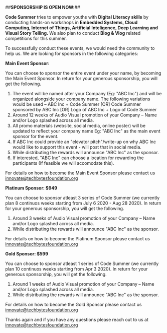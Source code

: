 ##**SPONSORSHIP IS OPEN NOW:**##

**Code Summer** tries to empower youths with **Digital Literacy skills** by conducting hands-on workshops in **Embedded Systems, Cloud Computing, Internet of Things, Artificial Inteligence, Deep Learning and Visual Story Telling.**
We also plan to conduct **Blog & Vlog** related competitions for this summer.

To successfully conduct these events, we would need the community to help us. We are looking for sponsors in the following categories:

**Main Event Sponsor:**

You can choose to sponsor the entire event under your name, by becoming the Main Event Sponsor. In return for your generous sponsorship, you will get the following.

1) The event will be named after your Company (Eg: "ABC Inc") and will be organized alongside your company name. The following variations would be used – ABC Inc + Code Summer [OR] Code Summer sponsored by ABC Inc [OR] Logo of ABC Inc + Logo of Code Summer
2) Around 12 weeks of Audio Visual promotion of your Company – Name and/or Logo splashed across all media.
3) All promo materials (website, social media, online poster) will be updated to reflect your company name Eg: "ABC Inc" as the main event sponsor for the event.
4) If ABC Inc could provide an "elevator pitch"/write-up on why ABC Inc would like to support this event - will post that in social media. 
5) While distributing the rewards will announce "ABC Inc" as the sponsor. 
6) If interested, "ABC Inc" can choose a location for rewarding the participants (If feasible we will accomodate this).

For details on how to become the Main Event Sponsor please contact us innovate@techbytesfoundation.org

**Platinum Sponsor: $949**

You can choose to sponsor atleast 3 series of Code Summer (we currently plan 8 continuos weeks starting from July 6 2020 - Aug 28 2020). In return for your generous sponsorship, you will get the following.

1) Around 3 weeks of Audio Visual promotion of your Company – Name and/or Logo splashed across all media.
2) While distributing the rewards will announce "ABC Inc" as the sponsor. 

For details on how to become the Platinum Sponsor please contact us innovate@techbytesfoundation.org

**Gold Sponsor: $599**

You can choose to sponsor atleast 1 series of Code Summer (we currently plan 10 continuos weeks starting from Apr 3 2020). In return for your generous sponsorship, you will get the following.

1) Around 1 weeks of Audio Visual promotion of your Company – Name and/or Logo splashed across all media.
2) While distributing the rewards will announce "ABC Inc" as the sponsor. 

For details on how to become the Gold Sponsor please contact us innovate@techbytesfoundation.org

Thanks again and if you have any questions please reach out to us at innovate@techbytesfoundation.org